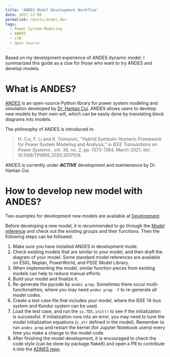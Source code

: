 ```yaml
---
title: 'ANDES Model Development Workflow'
date: 2021-12-08
permalink: /posts/andes_dev
tags:
  - Power System Modeling
  - ANDES
  - LTB
  - Open Source
---
```

Based on my development experience of ANDES dynamic model, I summarized this guide as a clue for those who want to try ANDES and develop models.

# What is ANDES?

[ANDES](https://docs.andes.app/en/stable/) is an open-source Python library for power system modeling and simulation developed by [Dr. Hantao Cui](https://cui.eecps.com/). ANDES allows users to develop new models by their own will, which can be easily done by translating block diagrams into models.

The philosophy of ANDES is introduced in:

> H. Cui, F. Li and K. Tomsovic, "Hybrid Symbolic-Numeric Framework for Power System Modeling and Analysis," in  *IEEE Transactions on Power Systems* , vol. 36, no. 2, pp. 1373-1384, March 2021, doi: 10.1109/TPWRS.2020.3017019.

ANDES is currently under ***ACTIVE*** development and maintenance by Dr. Hantao Cui.

# How to develop new model with ANDES?

Two examples for development new models are available at [Development](https://docs.andes.app/en/stable/modeling/index.html).

Before developing a new model, it is recommended to go through the [Model reference](https://docs.andes.app/en/stable/modelref.html) and check out the existing groups and their functions. Then the following steps can be followed:

1. Make sure you have installed ANDES in development mode.
2. Check existing models that are similar to your model, and then draft the diagram of your model. Some standard model references are available on ESIG, Neplan, PowerWorld, and PSSE Model Library.
3. When implementing the model, similar function pieces from existing models can help to reduce manual efforts.
4. Build your model and finalize it.
5. Re-generate the pycode by `andes prep`. Sometimes there occur multi-functionalities, where you may need `andes prep -f` to re-generate all model codes.
6. Create a test case file that includes your model, where the IEEE 14-bus system and Kundur system can be used.
7. Load the test case, and run the `ss.TDS.init()` to see if the initialization is successful. If initialization runs into an error, you may need to tune the model initialization equations (`v_str` defined in the model). Remember to run `andes prep` and restart the kernel (for Jupyter Notebook users) every time you make a change to the model code.
8. After finishing the model development, it is encouraged to check the code style (can be done by package flake8) and open a PR to contribute it into the [ADNES repo](https://github.com/cuihantao/andes).
